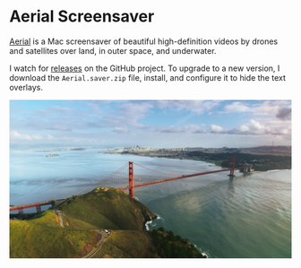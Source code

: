 # Aerial Screensaver

[Aerial](https://github.com/JohnCoates/Aerial)
is a Mac screensaver of beautiful high-definition videos
by drones and satellites over land,
in outer space, and underwater.

I watch for [releases](https://github.com/JohnCoates/Aerial/releases)
on the GitHub project.
To upgrade to a new version,
I download the `Aerial.saver.zip` file, install,
and configure it to hide the text overlays.

![Screenshot of Golden Gate bridge](images/aerial-sf.jpeg)
